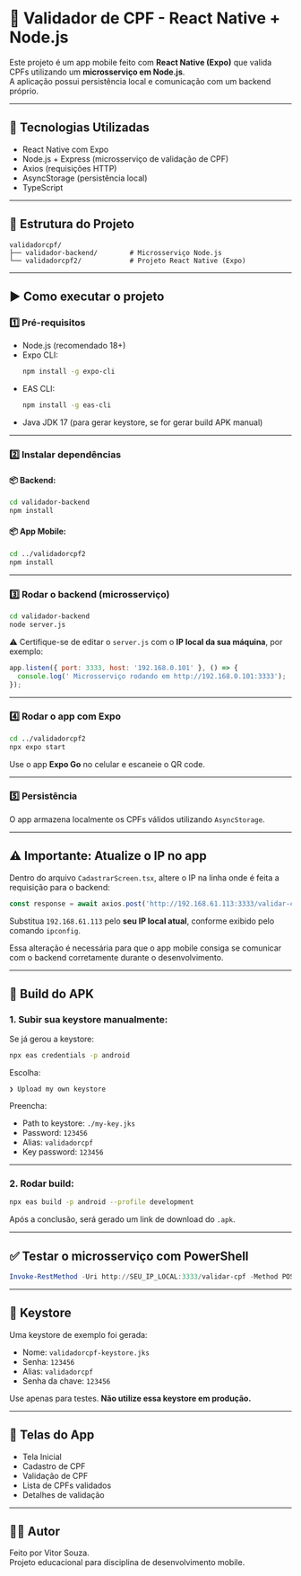 
# 📱 Validador de CPF - React Native + Node.js

Este projeto é um app mobile feito com **React Native (Expo)** que valida CPFs utilizando um **microsserviço em Node.js**.  
A aplicação possui persistência local e comunicação com um backend próprio.

---

## 🔧 Tecnologias Utilizadas

- React Native com Expo
- Node.js + Express (microsserviço de validação de CPF)
- Axios (requisições HTTP)
- AsyncStorage (persistência local)
- TypeScript

---

## 📁 Estrutura do Projeto

```
validadorcpf/
├── validador-backend/        # Microsserviço Node.js
└── validadorcpf2/            # Projeto React Native (Expo)
```

---

## ▶️ Como executar o projeto

### 1️⃣ Pré-requisitos

- Node.js (recomendado 18+)
- Expo CLI:
  ```bash
  npm install -g expo-cli
  ```
- EAS CLI:
  ```bash
  npm install -g eas-cli
  ```
- Java JDK 17 (para gerar keystore, se for gerar build APK manual)

---

### 2️⃣ Instalar dependências

#### 📦 Backend:

```bash
cd validador-backend
npm install
```

#### 📦 App Mobile:

```bash
cd ../validadorcpf2
npm install
```

---

### 3️⃣ Rodar o backend (microsserviço)

```bash
cd validador-backend
node server.js
```

⚠️ Certifique-se de editar o `server.js` com o **IP local da sua máquina**, por exemplo:

```js
app.listen({ port: 3333, host: '192.168.0.101' }, () => {
  console.log(' Microsserviço rodando em http://192.168.0.101:3333');
});
```

---

### 4️⃣ Rodar o app com Expo

```bash
cd ../validadorcpf2
npx expo start
```

Use o app **Expo Go** no celular e escaneie o QR code.

---

### 5️⃣ Persistência

O app armazena localmente os CPFs válidos utilizando `AsyncStorage`.


---

## ⚠️ Importante: Atualize o IP no app

Dentro do arquivo `CadastrarScreen.tsx`, altere o IP na linha onde é feita a requisição para o backend:

```ts
const response = await axios.post('http://192.168.61.113:3333/validar-cpf', { cpf });
```

Substitua `192.168.61.113` pelo **seu IP local atual**, conforme exibido pelo comando `ipconfig`.

Essa alteração é necessária para que o app mobile consiga se comunicar com o backend corretamente durante o desenvolvimento.



---

## 📲 Build do APK

### 1. Subir sua keystore manualmente:

Se já gerou a keystore:
```bash
npx eas credentials -p android
```

Escolha:
```
❯ Upload my own keystore
```

Preencha:

- Path to keystore: `./my-key.jks`
- Password: `123456`
- Alias: `validadorcpf`
- Key password: `123456`

---

### 2. Rodar build:

```bash
npx eas build -p android --profile development
```

Após a conclusão, será gerado um link de download do `.apk`.

---

## ✅ Testar o microsserviço com PowerShell

```powershell
Invoke-RestMethod -Uri http://SEU_IP_LOCAL:3333/validar-cpf -Method POST -Body '{"cpf":"12345678909"}' -ContentType "application/json"
```

---

## 📂 Keystore

Uma keystore de exemplo foi gerada:

- Nome: `validadorcpf-keystore.jks`
- Senha: `123456`
- Alias: `validadorcpf`
- Senha da chave: `123456`

Use apenas para testes. **Não utilize essa keystore em produção.**

---

## 📸 Telas do App

- Tela Inicial
- Cadastro de CPF
- Validação de CPF
- Lista de CPFs validados
- Detalhes de validação

---

## 👨‍💻 Autor

Feito por Vitor Souza.  
Projeto educacional para disciplina de desenvolvimento mobile.

